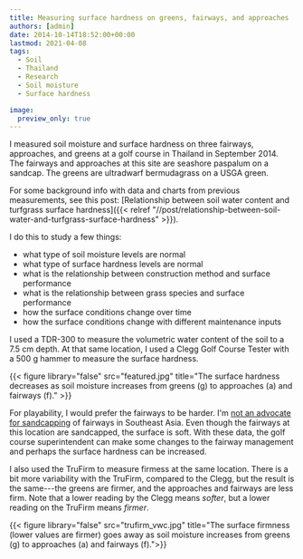 ```yaml
---
title: Measuring surface hardness on greens, fairways, and approaches
authors: [admin]
date: 2014-10-14T18:52:00+00:00
lastmod: 2021-04-08
tags:
  - Soil
  - Thailand
  - Research
  - Soil moisture
  - Surface hardness

image:
  preview_only: true
---
```


I measured soil moisture and surface hardness on three fairways, approaches, and greens at a golf course in Thailand in September 2014. The fairways and approaches at this site are seashore paspalum on a sandcap. The greens are ultradwarf bermudagrass on a USGA green.

For some background info with data and charts from previous measurements, see this post: [Relationship between soil water content and turfgrass surface hardness]({{< relref "//post/relationship-between-soil-water-and-turfgrass-surface-hardness" >}}).

I do this to study a few things:

  * what type of soil moisture levels are normal
  * what type of surface hardness levels are normal
  * what is the relationship between construction method and surface performance
  * what is the relationship between grass species and surface performance
  * how the surface conditions change over time&#0160;
  * how the surface conditions change with different maintenance inputs

I used a TDR-300 to measure the volumetric water content of the soil to a 7.5 cm depth. At that same location, I used a Clegg Golf Course Tester with a 500 g hammer to measure the surface hardness.

{{< figure library="false" src="featured.jpg" title="The surface hardness decreases as soil moisture increases from greens (g) to approaches (a) and fairways (f)." >}}

For playability, I would prefer the fairways to be harder. I'm [not an advocate for sandcapping](http://files.asianturfgrass.com/woods_fairway_sandcap_agb_jan08.pdf) of fairways in Southeast Asia. Even though the fairways at this location are sandcapped, the surface is soft. With these data, the golf course superintendent can make some changes to the fairway management and perhaps the surface hardness can be increased.

I also used the TruFirm to measure firmess at the same location. There is a bit more variability with the TruFirm, compared to the Clegg, but the result is the same---the greens are firmer, and the approaches and fairways are less firm. Note that a lower reading by the Clegg means *softer*, but a lower reading on the TruFirm means *firmer*.

{{< figure library="false" src="trufirm_vwc.jpg" title="The surface firmness (lower values are firmer) goes away as soil moisture increases from greens (g) to approaches (a) and fairways (f).">}}
